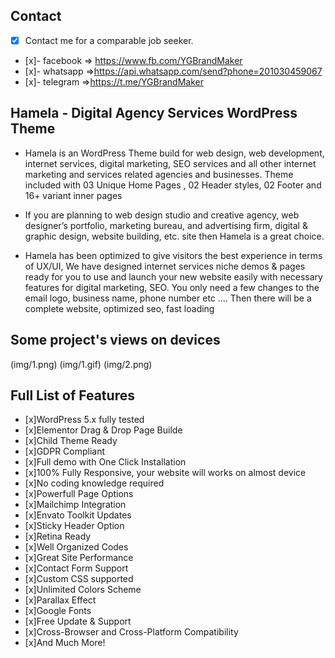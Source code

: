 
## Contact 

- [x] Contact me for a comparable job seeker.
- [x]- facebook => https://www.fb.com/YGBrandMaker
- [x]- whatsapp =>https://api.whatsapp.com/send?phone=201030459067
- [x]- telegram =>https://t.me/YGBrandMaker

## Hamela - Digital Agency Services WordPress Theme



- Hamela is an WordPress Theme build for web design, web development, internet services, digital marketing, SEO services and all other internet marketing and services related agencies and businesses. Theme included with 03 Unique Home Pages , 02 Header styles, 02 Footer and 16+ variant inner pages

- If you are planning to web design studio and creative agency, web designer’s portfolio, marketing bureau, and advertising firm, digital & graphic design, website building, etc. site then Hamela is a great choice.

- Hamela has been optimized to give visitors the best experience in terms of UX/UI, We have designed internet services niche demos & pages ready for you to use and launch your new website easily with necessary features for digital marketing, SEO. You only need a few changes to the email logo, business name, phone number etc …. Then there will be a complete website, optimized seo, fast loading
## Some project's views on devices




(img/1.png)
(img/1.gif)
(img/2.png)



## Full List of Features



- [x]WordPress 5.x fully tested
- [x]Elementor Drag & Drop Page Builde
- [x]Child Theme Ready
- [x]GDPR Compliant
- [x]Full demo with One Click Installation
- [x]100% Fully Responsive, your website will works on almost device
- [x]No coding knowledge required
- [x]Powerfull Page Options
- [x]Mailchimp Integration
- [x]Envato Toolkit Updates
- [x]Sticky Header Option
- [x]Retina Ready
- [x]Well Organized Codes
- [x]Great Site Performance
- [x]Contact Form Support
- [x]Custom CSS supported
- [x]Unlimited Colors Scheme
- [x]Parallax Effect
- [x]Google Fonts
- [x]Free Update & Support
- [x]Cross-Browser and Cross-Platform Compatibility
- [x]And Much More!